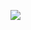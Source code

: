 ![](https://bat.bing.com/action/0?ti=56018282&Ver=2&mid=f47cf0bd-541d-4eb9-b794-0a07ab7fd516&sid=201ffde0635411ee902411d77b750559&vid=20202bf0635411ee9ac03f2e618b0b9f&vids=0&msclkid=N&pi=0&lg=en-US&sw=800&sh=600&sc=24&nwd=1&tl=Shortform%20%7C%20Book&p=https%3A%2F%2Fwww.shortform.com%2Fapp%2Fbook%2Fatomic-habits%2Fexercise-does-your-community-support-your-identity&r=&lt=412&evt=pageLoad&sv=1&rn=734179)
